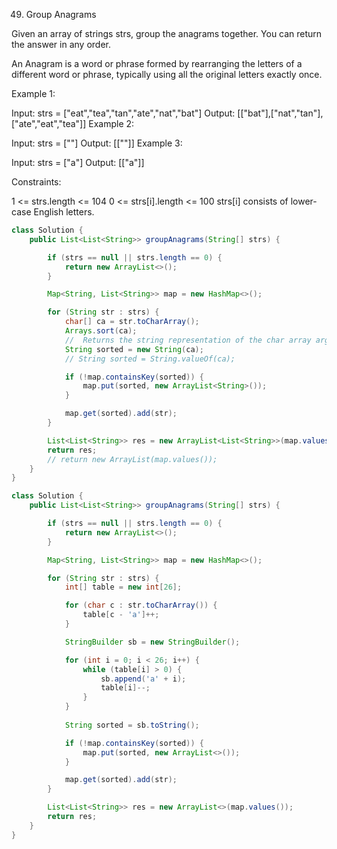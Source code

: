 49. Group Anagrams

Given an array of strings strs, group the anagrams together. You can return the answer in any order.

An Anagram is a word or phrase formed by rearranging the letters of a different word or phrase, typically using all the original letters exactly once.

Example 1:

Input: strs = ["eat","tea","tan","ate","nat","bat"]
Output: [["bat"],["nat","tan"],["ate","eat","tea"]]
Example 2:

Input: strs = [""]
Output: [[""]]
Example 3:

Input: strs = ["a"]
Output: [["a"]]


Constraints:

1 <= strs.length <= 104
0 <= strs[i].length <= 100
strs[i] consists of lower-case English letters.

```java
class Solution {
    public List<List<String>> groupAnagrams(String[] strs) {

        if (strs == null || strs.length == 0) {
            return new ArrayList<>();
        }

        Map<String, List<String>> map = new HashMap<>();

        for (String str : strs) {
            char[] ca = str.toCharArray();
            Arrays.sort(ca);
            //  Returns the string representation of the char array argument.
            String sorted = new String(ca);
            // String sorted = String.valueOf(ca); 

            if (!map.containsKey(sorted)) {
                map.put(sorted, new ArrayList<String>());
            }

            map.get(sorted).add(str);
        }

        List<List<String>> res = new ArrayList<List<String>>(map.values());
        return res;
        // return new ArrayList(map.values());
    }
}
```

```java
class Solution {
    public List<List<String>> groupAnagrams(String[] strs) {

        if (strs == null || strs.length == 0) {
            return new ArrayList<>();
        }

        Map<String, List<String>> map = new HashMap<>();

        for (String str : strs) {
            int[] table = new int[26];

            for (char c : str.toCharArray()) {
                table[c - 'a']++;
            }

            StringBuilder sb = new StringBuilder();

            for (int i = 0; i < 26; i++) {
                while (table[i] > 0) {
                    sb.append('a' + i);
                    table[i]--;
                }
            }
            
            String sorted = sb.toString();

            if (!map.containsKey(sorted)) {
                map.put(sorted, new ArrayList<>());
            }

            map.get(sorted).add(str);
        }

        List<List<String>> res = new ArrayList<>(map.values());
        return res;
    }
}
```

